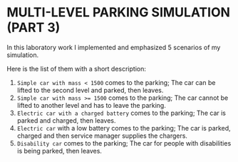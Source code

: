 # MULTI-LEVEL PARKING SIMULATION (PART 3)

In this laboratory work I implemented and emphasized 5 scenarios of my simulation.

Here is the list of them with a short description:
  1. `Simple car with mass < 1500` comes to the parking;
    The car can be lifted to the second level and parked, then leaves.
  2. `Simple car with mass >= 1500` comes to the parking;
    The car cannot be lifted to another level and has to leave the parking.
  3. `Electric car with a charged battery` comes to the parking;
    The car is parked and charged, then leaves.
  4. `Electric car` with a low battery comes to the parking;
    The car is parked, charged and then service manager supplies the chargers.
  5. `Disability car` comes to the parking;
    The car for people with disabilities is being parked, then leaves.

